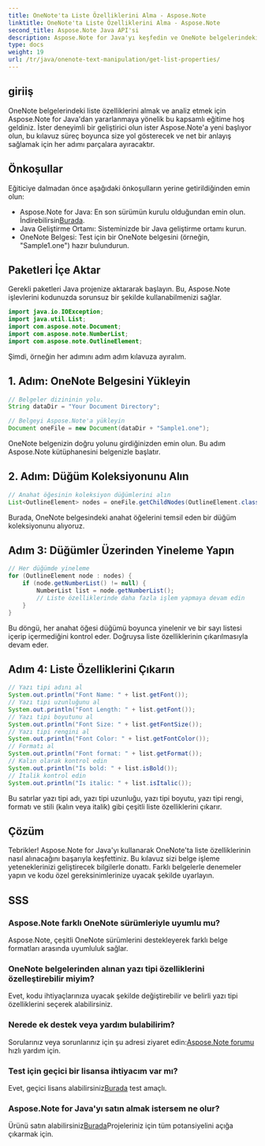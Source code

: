 ```yaml
---
title: OneNote'ta Liste Özelliklerini Alma - Aspose.Note
linktitle: OneNote'ta Liste Özelliklerini Alma - Aspose.Note
second_title: Aspose.Note Java API'si
description: Aspose.Note for Java'yı keşfedin ve OneNote belgelerindeki liste özelliklerini zahmetsizce alın. Bu güçlü Java kitaplığıyla belge işlemenizi geliştirin.
type: docs
weight: 19
url: /tr/java/onenote-text-manipulation/get-list-properties/
---
```

## giriiş
OneNote belgelerindeki liste özelliklerini almak ve analiz etmek için Aspose.Note for Java'dan yararlanmaya yönelik bu kapsamlı eğitime hoş geldiniz. İster deneyimli bir geliştirici olun ister Aspose.Note'a yeni başlıyor olun, bu kılavuz süreç boyunca size yol gösterecek ve net bir anlayış sağlamak için her adımı parçalara ayıracaktır.
## Önkoşullar
Eğiticiye dalmadan önce aşağıdaki önkoşulların yerine getirildiğinden emin olun:
-  Aspose.Note for Java: En son sürümün kurulu olduğundan emin olun. İndirebilirsin[Burada](https://releases.aspose.com/note/java/).
- Java Geliştirme Ortamı: Sisteminizde bir Java geliştirme ortamı kurun.
- OneNote Belgesi: Test için bir OneNote belgesini (örneğin, "Sample1.one") hazır bulundurun.
## Paketleri İçe Aktar
Gerekli paketleri Java projenize aktararak başlayın. Bu, Aspose.Note işlevlerini kodunuzda sorunsuz bir şekilde kullanabilmenizi sağlar.
```java
import java.io.IOException;
import java.util.List;
import com.aspose.note.Document;
import com.aspose.note.NumberList;
import com.aspose.note.OutlineElement;
```

Şimdi, örneğin her adımını adım adım kılavuza ayıralım.

## 1. Adım: OneNote Belgesini Yükleyin

```java
// Belgeler dizininin yolu.
String dataDir = "Your Document Directory";

// Belgeyi Aspose.Note'a yükleyin
Document oneFile = new Document(dataDir + "Sample1.one");
```

OneNote belgenizin doğru yolunu girdiğinizden emin olun. Bu adım Aspose.Note kütüphanesini belgenizle başlatır.

## 2. Adım: Düğüm Koleksiyonunu Alın

```java
// Anahat öğesinin koleksiyon düğümlerini alın
List<OutlineElement> nodes = oneFile.getChildNodes(OutlineElement.class);
```

Burada, OneNote belgesindeki anahat öğelerini temsil eden bir düğüm koleksiyonunu alıyoruz.

## Adım 3: Düğümler Üzerinden Yineleme Yapın

```java
// Her düğümde yineleme
for (OutlineElement node : nodes) {
    if (node.getNumberList() != null) {
        NumberList list = node.getNumberList();
        // Liste özelliklerinde daha fazla işlem yapmaya devam edin
    }
}
```

Bu döngü, her anahat öğesi düğümü boyunca yinelenir ve bir sayı listesi içerip içermediğini kontrol eder. Doğruysa liste özelliklerinin çıkarılmasıyla devam eder.

## Adım 4: Liste Özelliklerini Çıkarın

```java
// Yazı tipi adını al
System.out.println("Font Name: " + list.getFont());
// Yazı tipi uzunluğunu al
System.out.println("Font Length: " + list.getFont());
// Yazı tipi boyutunu al
System.out.println("Font Size: " + list.getFontSize());
// Yazı tipi rengini al
System.out.println("Font Color: " + list.getFontColor());
// Formatı al
System.out.println("Font format: " + list.getFormat());
// Kalın olarak kontrol edin
System.out.println("Is bold: " + list.isBold());
// İtalik kontrol edin
System.out.println("Is italic: " + list.isItalic());
```

Bu satırlar yazı tipi adı, yazı tipi uzunluğu, yazı tipi boyutu, yazı tipi rengi, formatı ve stili (kalın veya italik) gibi çeşitli liste özelliklerini çıkarır.

## Çözüm
Tebrikler! Aspose.Note for Java'yı kullanarak OneNote'ta liste özelliklerinin nasıl alınacağını başarıyla keşfettiniz. Bu kılavuz sizi belge işleme yeteneklerinizi geliştirecek bilgilerle donattı. Farklı belgelerle denemeler yapın ve kodu özel gereksinimlerinize uyacak şekilde uyarlayın.
## SSS
### Aspose.Note farklı OneNote sürümleriyle uyumlu mu?
Aspose.Note, çeşitli OneNote sürümlerini destekleyerek farklı belge formatları arasında uyumluluk sağlar.
### OneNote belgelerinden alınan yazı tipi özelliklerini özelleştirebilir miyim?
Evet, kodu ihtiyaçlarınıza uyacak şekilde değiştirebilir ve belirli yazı tipi özelliklerini seçerek alabilirsiniz.
### Nerede ek destek veya yardım bulabilirim?
 Sorularınız veya sorunlarınız için şu adresi ziyaret edin:[Aspose.Note forumu](https://forum.aspose.com/c/note/28) hızlı yardım için.
### Test için geçici bir lisansa ihtiyacım var mı?
 Evet, geçici lisans alabilirsiniz[Burada](https://purchase.aspose.com/temporary-license/) test amaçlı.
### Aspose.Note for Java'yı satın almak istersem ne olur?
 Ürünü satın alabilirsiniz[Burada](https://purchase.aspose.com/buy)Projeleriniz için tüm potansiyelini açığa çıkarmak için.